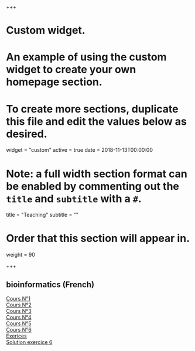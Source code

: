 

+++
# Custom widget.
# An example of using the custom widget to create your own homepage section.
# To create more sections, duplicate this file and edit the values below as desired.
widget = "custom"
active = true
date = 2018-11-13T00:00:00

# Note: a full width section format can be enabled by commenting out the `title` and `subtitle` with a `#`.
title = "Teaching"
subtitle = ""

# Order that this section will appear in.
weight = 90

+++

## bioinformatics (French)

[Cours N°1](https://bouchenemehdi.netlify.com/teaching/bioinformatics/cours1-Intro-Bioinfo.ppt) <br>
[Cours N°2](https://bouchenemehdi.netlify.com/teaching/bioinformatics/cours2.pdf)<br>
[Cours N°3](https://bouchenemehdi.netlify.com/teaching/bioinformatics/cours3.pdf)<br>
[Cours N°4](https://bouchenemehdi.netlify.com/teaching/bioinformatics/cours4.pdf)<br>
[Cours N°5](https://bouchenemehdi.netlify.com/teaching/bioinformatics/cours5.pdf)<br>
[Cours N°6](https://bouchenemehdi.netlify.com/teaching/bioinformatics/cours6.pdf)<br>
[Exerices](https://bouchenemehdi.netlify.com/teaching/bioinformatics/exercices.pdf)<br>
[Solution exercice 6](https://bouchenemehdi.netlify.com/teaching/bioinformatics/exercices.pdf)<br>



